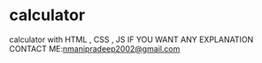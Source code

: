 # calculator
calculator with HTML , CSS , JS
IF YOU WANT ANY EXPLANATION CONTACT ME:nmanipradeep2002@gmail.com
